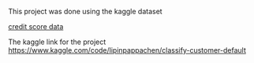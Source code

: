 This project was done using the kaggle dataset

[credit score data](https://www.kaggle.com/datasets/conorsully1/credit-score/data)

The kaggle link for the project
https://www.kaggle.com/code/lipinpappachen/classify-customer-default
